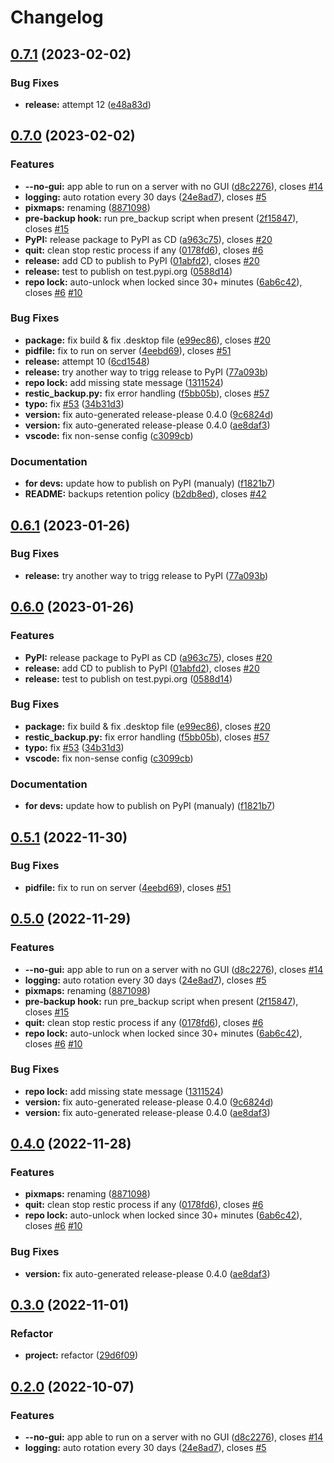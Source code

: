 # Changelog

## [0.7.1](https://github.com/EPFL-ENAC/ENACrestic/compare/v0.7.0...v0.7.1) (2023-02-02)


### Bug Fixes

* **release:** attempt 12 ([e48a83d](https://github.com/EPFL-ENAC/ENACrestic/commit/e48a83d54a8ca61bb6504fb5b87e47c0632e6aa2))

## [0.7.0](https://github.com/EPFL-ENAC/ENACrestic/compare/v0.6.1...v0.7.0) (2023-02-02)


### Features

* **--no-gui:** app able to run on a server with no GUI ([d8c2276](https://github.com/EPFL-ENAC/ENACrestic/commit/d8c22764021457f49ced070f6c5943cf79bc43e5)), closes [#14](https://github.com/EPFL-ENAC/ENACrestic/issues/14)
* **logging:** auto rotation every 30 days ([24e8ad7](https://github.com/EPFL-ENAC/ENACrestic/commit/24e8ad7b726afda1cf9fb570f707537130a1aafd)), closes [#5](https://github.com/EPFL-ENAC/ENACrestic/issues/5)
* **pixmaps:** renaming ([8871098](https://github.com/EPFL-ENAC/ENACrestic/commit/8871098b6eaa71e3ffab6d07cf3ad6d231290191))
* **pre-backup hook:** run pre_backup script when present ([2f15847](https://github.com/EPFL-ENAC/ENACrestic/commit/2f158476d7beb6881fd9048dbc724914f84dea01)), closes [#15](https://github.com/EPFL-ENAC/ENACrestic/issues/15)
* **PyPI:** release package to PyPI as CD ([a963c75](https://github.com/EPFL-ENAC/ENACrestic/commit/a963c75362b40f7941ce5b44d4633c6a711ceafb)), closes [#20](https://github.com/EPFL-ENAC/ENACrestic/issues/20)
* **quit:** clean stop restic process if any ([0178fd6](https://github.com/EPFL-ENAC/ENACrestic/commit/0178fd6d5c372492e012640beefb146310432c37)), closes [#6](https://github.com/EPFL-ENAC/ENACrestic/issues/6)
* **release:** add CD to publish to PyPI ([01abfd2](https://github.com/EPFL-ENAC/ENACrestic/commit/01abfd23db9386b501a446b6834d44638c0100e2)), closes [#20](https://github.com/EPFL-ENAC/ENACrestic/issues/20)
* **release:** test to publish on test.pypi.org ([0588d14](https://github.com/EPFL-ENAC/ENACrestic/commit/0588d144a21716feae8f5720640b04a1f7871942))
* **repo lock:** auto-unlock when locked since 30+ minutes ([6ab6c42](https://github.com/EPFL-ENAC/ENACrestic/commit/6ab6c42532ed9d59831e43145b0fba2a514ae9a1)), closes [#6](https://github.com/EPFL-ENAC/ENACrestic/issues/6) [#10](https://github.com/EPFL-ENAC/ENACrestic/issues/10)


### Bug Fixes

* **package:** fix build & fix .desktop file ([e99ec86](https://github.com/EPFL-ENAC/ENACrestic/commit/e99ec863d36b4197bad4bf8c0084a356379deedf)), closes [#20](https://github.com/EPFL-ENAC/ENACrestic/issues/20)
* **pidfile:** fix to run on server ([4eebd69](https://github.com/EPFL-ENAC/ENACrestic/commit/4eebd69c8f58d0a3a11e17a9178db2c6049e504c)), closes [#51](https://github.com/EPFL-ENAC/ENACrestic/issues/51)
* **release:** attempt 10 ([6cd1548](https://github.com/EPFL-ENAC/ENACrestic/commit/6cd15489961b7d95d02b727d471240468879b9b9))
* **release:** try another way to trigg release to PyPI ([77a093b](https://github.com/EPFL-ENAC/ENACrestic/commit/77a093bf0a9bda032d69c2808299fa1bcd7820f2))
* **repo lock:** add missing state message ([1311524](https://github.com/EPFL-ENAC/ENACrestic/commit/13115242ad995674ae1660a2b18adf4def57cbbc))
* **restic_backup.py:** fix error handling ([f5bb05b](https://github.com/EPFL-ENAC/ENACrestic/commit/f5bb05bc6e06c6bd76a8da7800f69b856eb0e4ad)), closes [#57](https://github.com/EPFL-ENAC/ENACrestic/issues/57)
* **typo:** fix [#53](https://github.com/EPFL-ENAC/ENACrestic/issues/53) ([34b31d3](https://github.com/EPFL-ENAC/ENACrestic/commit/34b31d3bb67660dd556e0d22bfc8e9bad09e6e8f))
* **version:** fix auto-generated release-please 0.4.0 ([9c6824d](https://github.com/EPFL-ENAC/ENACrestic/commit/9c6824d018efd3ace8a025da0339eec9e0d4ede9))
* **version:** fix auto-generated release-please 0.4.0 ([ae8daf3](https://github.com/EPFL-ENAC/ENACrestic/commit/ae8daf3e464d8cfafc6bf4771fbd63225fb187c6))
* **vscode:** fix non-sense config ([c3099cb](https://github.com/EPFL-ENAC/ENACrestic/commit/c3099cb7f5be1d694deff5e81248cff53505ba3c))


### Documentation

* **for devs:** update how to publish on PyPI (manualy) ([f1821b7](https://github.com/EPFL-ENAC/ENACrestic/commit/f1821b739030e3dc1111e777dab22e68d26a0ca6))
* **README:** backups retention policy ([b2db8ed](https://github.com/EPFL-ENAC/ENACrestic/commit/b2db8edf3381decb1157e7e089e266c13084ec36)), closes [#42](https://github.com/EPFL-ENAC/ENACrestic/issues/42)

## [0.6.1](https://github.com/EPFL-ENAC/ENACrestic/compare/v0.6.0...v0.6.1) (2023-01-26)


### Bug Fixes

* **release:** try another way to trigg release to PyPI ([77a093b](https://github.com/EPFL-ENAC/ENACrestic/commit/77a093bf0a9bda032d69c2808299fa1bcd7820f2))

## [0.6.0](https://github.com/EPFL-ENAC/ENACrestic/compare/v0.5.1...v0.6.0) (2023-01-26)


### Features

* **PyPI:** release package to PyPI as CD ([a963c75](https://github.com/EPFL-ENAC/ENACrestic/commit/a963c75362b40f7941ce5b44d4633c6a711ceafb)), closes [#20](https://github.com/EPFL-ENAC/ENACrestic/issues/20)
* **release:** add CD to publish to PyPI ([01abfd2](https://github.com/EPFL-ENAC/ENACrestic/commit/01abfd23db9386b501a446b6834d44638c0100e2)), closes [#20](https://github.com/EPFL-ENAC/ENACrestic/issues/20)
* **release:** test to publish on test.pypi.org ([0588d14](https://github.com/EPFL-ENAC/ENACrestic/commit/0588d144a21716feae8f5720640b04a1f7871942))


### Bug Fixes

* **package:** fix build & fix .desktop file ([e99ec86](https://github.com/EPFL-ENAC/ENACrestic/commit/e99ec863d36b4197bad4bf8c0084a356379deedf)), closes [#20](https://github.com/EPFL-ENAC/ENACrestic/issues/20)
* **restic_backup.py:** fix error handling ([f5bb05b](https://github.com/EPFL-ENAC/ENACrestic/commit/f5bb05bc6e06c6bd76a8da7800f69b856eb0e4ad)), closes [#57](https://github.com/EPFL-ENAC/ENACrestic/issues/57)
* **typo:** fix [#53](https://github.com/EPFL-ENAC/ENACrestic/issues/53) ([34b31d3](https://github.com/EPFL-ENAC/ENACrestic/commit/34b31d3bb67660dd556e0d22bfc8e9bad09e6e8f))
* **vscode:** fix non-sense config ([c3099cb](https://github.com/EPFL-ENAC/ENACrestic/commit/c3099cb7f5be1d694deff5e81248cff53505ba3c))


### Documentation

* **for devs:** update how to publish on PyPI (manualy) ([f1821b7](https://github.com/EPFL-ENAC/ENACrestic/commit/f1821b739030e3dc1111e777dab22e68d26a0ca6))

## [0.5.1](https://github.com/EPFL-ENAC/ENACrestic/compare/v0.5.0...v0.5.1) (2022-11-30)


### Bug Fixes

* **pidfile:** fix to run on server ([4eebd69](https://github.com/EPFL-ENAC/ENACrestic/commit/4eebd69c8f58d0a3a11e17a9178db2c6049e504c)), closes [#51](https://github.com/EPFL-ENAC/ENACrestic/issues/51)

## [0.5.0](https://github.com/EPFL-ENAC/ENACrestic/compare/v0.4.0...v0.5.0) (2022-11-29)


### Features

* **--no-gui:** app able to run on a server with no GUI ([d8c2276](https://github.com/EPFL-ENAC/ENACrestic/commit/d8c22764021457f49ced070f6c5943cf79bc43e5)), closes [#14](https://github.com/EPFL-ENAC/ENACrestic/issues/14)
* **logging:** auto rotation every 30 days ([24e8ad7](https://github.com/EPFL-ENAC/ENACrestic/commit/24e8ad7b726afda1cf9fb570f707537130a1aafd)), closes [#5](https://github.com/EPFL-ENAC/ENACrestic/issues/5)
* **pixmaps:** renaming ([8871098](https://github.com/EPFL-ENAC/ENACrestic/commit/8871098b6eaa71e3ffab6d07cf3ad6d231290191))
* **pre-backup hook:** run pre_backup script when present ([2f15847](https://github.com/EPFL-ENAC/ENACrestic/commit/2f158476d7beb6881fd9048dbc724914f84dea01)), closes [#15](https://github.com/EPFL-ENAC/ENACrestic/issues/15)
* **quit:** clean stop restic process if any ([0178fd6](https://github.com/EPFL-ENAC/ENACrestic/commit/0178fd6d5c372492e012640beefb146310432c37)), closes [#6](https://github.com/EPFL-ENAC/ENACrestic/issues/6)
* **repo lock:** auto-unlock when locked since 30+ minutes ([6ab6c42](https://github.com/EPFL-ENAC/ENACrestic/commit/6ab6c42532ed9d59831e43145b0fba2a514ae9a1)), closes [#6](https://github.com/EPFL-ENAC/ENACrestic/issues/6) [#10](https://github.com/EPFL-ENAC/ENACrestic/issues/10)


### Bug Fixes

* **repo lock:** add missing state message ([1311524](https://github.com/EPFL-ENAC/ENACrestic/commit/13115242ad995674ae1660a2b18adf4def57cbbc))
* **version:** fix auto-generated release-please 0.4.0 ([9c6824d](https://github.com/EPFL-ENAC/ENACrestic/commit/9c6824d018efd3ace8a025da0339eec9e0d4ede9))
* **version:** fix auto-generated release-please 0.4.0 ([ae8daf3](https://github.com/EPFL-ENAC/ENACrestic/commit/ae8daf3e464d8cfafc6bf4771fbd63225fb187c6))

## [0.4.0](https://github.com/EPFL-ENAC/ENACrestic/compare/v0.3.0...v0.4.0) (2022-11-28)

### Features

- **pixmaps:** renaming ([8871098](https://github.com/EPFL-ENAC/ENACrestic/commit/8871098b6eaa71e3ffab6d07cf3ad6d231290191))
- **quit:** clean stop restic process if any ([0178fd6](https://github.com/EPFL-ENAC/ENACrestic/commit/0178fd6d5c372492e012640beefb146310432c37)), closes [#6](https://github.com/EPFL-ENAC/ENACrestic/issues/6)
- **repo lock:** auto-unlock when locked since 30+ minutes ([6ab6c42](https://github.com/EPFL-ENAC/ENACrestic/commit/6ab6c42532ed9d59831e43145b0fba2a514ae9a1)), closes [#6](https://github.com/EPFL-ENAC/ENACrestic/issues/6) [#10](https://github.com/EPFL-ENAC/ENACrestic/issues/10)

### Bug Fixes

- **version:** fix auto-generated release-please 0.4.0 ([ae8daf3](https://github.com/EPFL-ENAC/ENACrestic/commit/ae8daf3e464d8cfafc6bf4771fbd63225fb187c6))

## [0.3.0](https://github.com/EPFL-ENAC/ENACrestic/compare/v0.2.0...v0.3.0) (2022-11-01)

### Refactor

- **project:** refactor ([29d6f09](https://github.com/EPFL-ENAC/ENACrestic/commit/29d6f0942677ef146edaf9c2851a71c1b6a19009))

## [0.2.0](https://github.com/EPFL-ENAC/ENACrestic/compare/v0.1.9...v0.2.0) (2022-10-07)

### Features

- **--no-gui:** app able to run on a server with no GUI ([d8c2276](https://github.com/EPFL-ENAC/ENACrestic/commit/d8c22764021457f49ced070f6c5943cf79bc43e5)), closes [#14](https://github.com/EPFL-ENAC/ENACrestic/issues/14)
- **logging:** auto rotation every 30 days ([24e8ad7](https://github.com/EPFL-ENAC/ENACrestic/commit/24e8ad7b726afda1cf9fb570f707537130a1aafd)), closes [#5](https://github.com/EPFL-ENAC/ENACrestic/issues/5)
